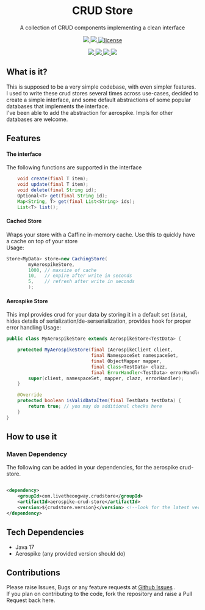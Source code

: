 <p align="center">
  <h1 align="center">CRUD Store</h1>
  <p align="center">A collection of CRUD components implementing a clean interface<p>
  <p align="center">
    <a href="https://github.com/livetheoogway/crud-store/actions">
    	<img src="https://github.com/livetheoogway/crud-store/actions/workflows/actions.yml/badge.svg"/>
    </a>
    <a href="https://s01.oss.sonatype.org/content/repositories/releases/com/livetheoogway/crudstore/">
    	<img src="https://img.shields.io/maven-central/v/com.livetheoogway.crudstore/crud-store"/>
    </a>
    <a href="https://github.com/livetheoogway/crud-store/blob/master/LICENSE">
    	<img src="https://img.shields.io/github/license/livetheoogway/crud-store" alt="license" />
    </a></p>
  <p align="center">
    <a href="https://sonarcloud.io/project/overview?id=livetheoogway_crud-store">
    	<img src="https://sonarcloud.io/api/project_badges/measure?project=livetheoogway_crud-store&metric=alert_status"/>
    </a>
    <a href="https://sonarcloud.io/project/overview?id=livetheoogway_crud-store">
    	<img src="https://sonarcloud.io/api/project_badges/measure?project=livetheoogway_crud-store&metric=coverage"/>
    </a>
    <a href="https://sonarcloud.io/project/overview?id=livetheoogway_crud-store">
    	<img src="https://sonarcloud.io/api/project_badges/measure?project=livetheoogway_crud-store&metric=bugs"/>
    </a>
    <a href="https://sonarcloud.io/project/overview?id=livetheoogway_crud-store">
    	<img src="https://sonarcloud.io/api/project_badges/measure?project=livetheoogway_crud-store&metric=vulnerabilities"/>
    </a>
  </p>
</p>

## What is it?

This is supposed to be a very simple codebase, with even simpler features.<br>
I used to write these crud stores several times across use-cases, decided to create a simple interface, and some default
abstractions of some popular databases that implements the interface.<br>
I've been able to add the abstraction for aerospike. Impls for other databases are welcome.

## Features

#### The interface
The following functions are supported in the interface
```java
    void create(final T item);
    void update(final T item);
    void delete(final String id);
    Optional<T> get(final String id);
    Map<String, T> get(final List<String> ids);
    List<T> list();
```

#### Cached Store

Wraps your store with a Caffine in-memory cache. Use this to quickly have a cache on top of your store<br>
Usage:

```java
Store<MyData> store=new CachingStore(
        myAerospikeStore,
        1000, // maxsize of cache
        10,   // expire after write in seconds
        5,    // refresh after write in seconds 
        );
```

#### Aerospike Store

This impl provides crud for your data by storing it in a default set (`data`), hides details of
serialization/de-serserialization, provides hook for proper error handling
Usage:

```java
public class MyAerospikeStore extends AerospikeStore<TestData> {

    protected MyAerospikeStore(final IAerospikeClient client,
                               final NamespaceSet namespaceSet,
                               final ObjectMapper mapper,
                               final Class<TestData> clazz,
                               final ErrorHandler<TestData> errorHandler) {
        super(client, namespaceSet, mapper, clazz, errorHandler);
    }

    @Override
    protected boolean isValidDataItem(final TestData testData) {
        return true; // you may do additional checks here
    }
}
```

## How to use it

### Maven Dependency

The following can be added in your dependencies, for the aerospike crud-store.

```xml

<dependency>
    <groupId>com.livetheoogway.crudstore</groupId>
    <artifactId>aerospike-crud-store</artifactId>
    <version>${crudstore.version}</version> <!--look for the latest version on top-->
</dependency>
```

## Tech Dependencies

- Java 17
- Aerospike (any provided version should do)

## Contributions

Please raise Issues, Bugs or any feature requests at [Github Issues](https://github.com/livetheoogway/crud-store/issues)
. <br>
If you plan on contributing to the code, fork the repository and raise a Pull Request back here.